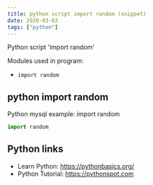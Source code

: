 ```yaml
---
title: python script import random (snippet)
date: 2020-03-03
tags: ["python"]
---
```

Python script 'import random'


Modules used in program: 
* `import random`

## python import random

Python mysql example: import random

```python
import random

```

## Python links

- Learn Python: https://pythonbasics.org/
- Python Tutorial: https://pythonspot.com
